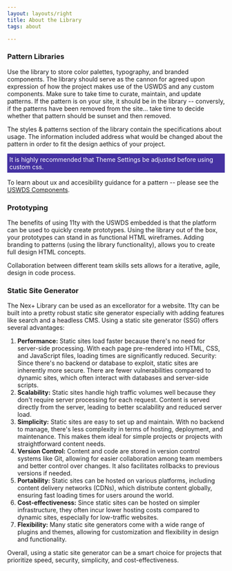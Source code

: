 ```yaml
---
layout: layouts/right
title: About the Library
tags: about

---
```

### Pattern Libraries
Use the library to store color palettes, typography, and branded components. The library should serve as the cannon for agreed upon expression of how the project makes use of the USWDS and any custom components. Make sure to take time to curate, maintain, and update patterns. If the pattern is on your site, it should be in the library -- conversly, if the patterns have been removed from the site... take time to decide whether that pattern should be sunset and then removed.

The styles & patterns section of the library contain the specifications about usage. The information included address what would be changed about the pattern in order to fit the design aethics of your project. 

<div style="color: white; background-color: #4532A2; line-width: 36px; padding: 5px;">It is highly recommended that Theme Settings be adjusted before using custom css.</div>

To learn about ux and accesibility guidance for a pattern -- please see the [USWDS Components](https://designsystem.digital.gov/components/).


### Prototyping
The benefits of using 11ty with the USWDS embedded is that the platform can be used to quickly create prototypes. Using the library out of the box, your prototypes can stand in as functional HTML wireframes. Adding branding to patterns (using the library functionality), allows you to create full design HTML concepts. 

Collaboration between different team skills sets allows for a iterative, agile, design in code process.

### Static Site Generator
The Nex+ Library can be used as an excellorator for a website. 11ty can be built into a pretty robust static site generator especially with adding features like search and a headless CMS. Using a static site generator (SSG) offers several advantages:

1. **Performance:** Static sites load faster because there's no need for server-side processing. With each page pre-rendered into HTML, CSS, and JavaScript files, loading times are significantly reduced.
Security: Since there's no backend or database to exploit, static sites are inherently more secure. There are fewer vulnerabilities compared to dynamic sites, which often interact with databases and server-side scripts.
2. **Scalability:** Static sites handle high traffic volumes well because they don't require server processing for each request. Content is served directly from the server, leading to better scalability and reduced server load.
3. **Simplicity:** Static sites are easy to set up and maintain. With no backend to manage, there's less complexity in terms of hosting, deployment, and maintenance. This makes them ideal for simple projects or projects with straightforward content needs.
4. **Version Control:** Content and code are stored in version control systems like Git, allowing for easier collaboration among team members and better control over changes. It also facilitates rollbacks to previous versions if needed.
5. **Portability:** Static sites can be hosted on various platforms, including content delivery networks (CDNs), which distribute content globally, ensuring fast loading times for users around the world.
6. **Cost-effectiveness:** Since static sites can be hosted on simpler infrastructure, they often incur lower hosting costs compared to dynamic sites, especially for low-traffic websites.
7. **Flexibility:** Many static site generators come with a wide range of plugins and themes, allowing for customization and flexibility in design and functionality.

Overall, using a static site generator can be a smart choice for projects that prioritize speed, security, simplicity, and cost-effectiveness.


